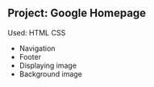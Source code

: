 ## Project: Google Homepage

Used: HTML CSS 

* Navigation
* Footer
* Displaying image
* Background image
